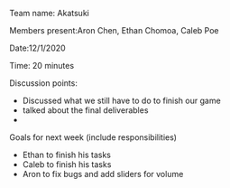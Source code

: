 Team name: Akatsuki

Members present:Aron Chen, Ethan Chomoa, Caleb Poe

Date:12/1/2020

Time: 20 minutes

Discussion points: 

* Discussed what we still have to do to finish our game
* talked about the final deliverables
*

Goals for next week (include responsibilities)

* Ethan to finish his tasks
* Caleb to finish his tasks
* Aron to fix bugs and add sliders for volume
